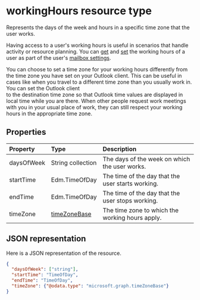 # workingHours resource type

Represents the days of the week and hours in a specific time zone that the user works.

Having access to a user's working hours is useful in scenarios that handle activity or resource planning. 
You can [get](../api/user_get_mailboxsettings.md#request-3) and [set](../api/user_update_mailboxsettings.md#request-2) the 
working hours of a user as part of the user's [mailbox settings](mailboxSettings.md). 

You can choose to set a time zone for your working hours differently from the time zone you have set on your Outlook client. 
This can be useful in cases like when you travel to a different time zone than you usually work in. You can set the Outlook client  
to the destination time zone so that Outlook time values are displayed in local time while you are there.
When other people request work meetings with you in your usual place of work, they can still respect your working hours in the 
appropriate time zone.


## Properties
| Property	   | Type	|Description|
|:---------------|:--------|:----------|
| daysOfWeek | String collection | The days of the week on which the user works. |
| startTime | Edm.TimeOfDay | The time of the day that the user starts working. |
| endTime | Edm.TimeOfDay | The time of the day that the user stops working. |
| timeZone | [timeZoneBase](timezonebase.md) | The time zone to which the working hours apply. |


## JSON representation

Here is a JSON representation of the resource.

<!-- {
  "blockType": "resource",
  "optionalProperties": [

  ],
  "@odata.type": "microsoft.graph.workingHours"
}-->

```json
{
  "daysOfWeek": ["string"],
  "startTime": "TimeOfDay",
  "endTime": "TimeOfDay",
  "timeZone": {"@odata.type": "microsoft.graph.timeZoneBase"}
}

```

<!-- uuid: 8fcb5dbc-d5aa-4681-8e31-b001d5168d79
2015-10-25 14:57:30 UTC -->
<!-- {
  "type": "#page.annotation",
  "description": "workingHours resource",
  "keywords": "",
  "section": "documentation",
  "tocPath": ""
}-->